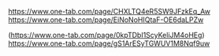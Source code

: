https://www.one-tab.com/page/CHXLTQ4eR5SW9JFzkEq_Aw
https://www.one-tab.com/page/EiNoNoHIQtaF-OE6daLPZw

(https://www.one-tab.com/page/0kpTDbI1ScyKeliJM4oHEg)
https://www.one-tab.com/page/gS1ArESyTGWUV1M8Nqf9uw
